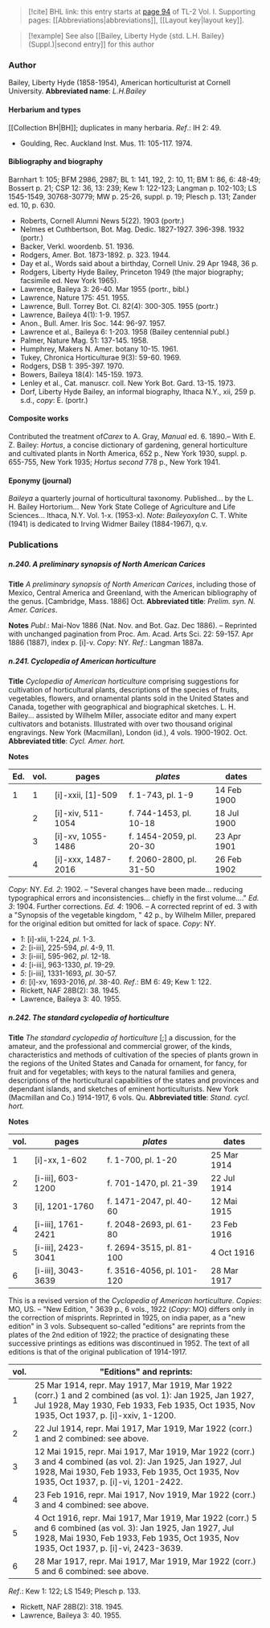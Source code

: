 > [!cite] BHL link: this entry starts at [page 94](https://www.biodiversitylibrary.org/page/33120225) of TL-2 Vol. I.
> Supporting pages: [[Abbreviations|abbreviations]], [[Layout key|layout key]].

> [!example] See also [[Bailey, Liberty Hyde {std. L.H. Bailey} (Suppl.)|second entry]] for this author

### Author

Bailey, Liberty Hyde (1858-1954), American horticulturist at Cornell University. 
**Abbreviated name**: *L.H.Bailey*

#### Herbarium and types

[[Collection BH|BH]]; duplicates in many herbaria.
*Ref*.: IH 2: 49.
- Goulding, Rec. Auckland Inst. Mus. 11: 105-117. 1974.

#### Bibliography and biography

Barnhart 1: 105; BFM 2986, 2987; BL 1: 141, 192, 2: 10, 11; BM 1: 86, 6: 48-49; Bossert p. 21; CSP 12: 36, 13: 239; Kew 1: 122-123; Langman p. 102-103; LS 1545-1549, 30768-30779; MW p. 25-26, suppl. p. 19; Plesch p. 131; Zander ed. 10, p. 630.
- Roberts, Cornell Alumni News 5(22). 1903 (portr.)
- Nelmes et Cuthbertson, Bot. Mag. Dedic. 1827-1927. 396-398. 1932 (portr.)
- Backer, Verkl. woordenb. 51. 1936.
- Rodgers, Amer. Bot. 1873-1892. p. 323. 1944.
- Day et al., Words said about a birthday, Cornell Univ. 29 Apr 1948, 36 p.
- Rodgers, Liberty Hyde Bailey, Princeton 1949 (the major biography; facsimile ed. New York 1965).
- Lawrence, Baileya 3: 26-40. Mar 1955 (portr., bibl.)
- Lawrence, Nature 175: 451. 1955.
- Lawrence, Bull. Torrey Bot. Cl. 82(4): 300-305. 1955 (portr.)
- Lawrence, Baileya 4(1): 1-9. 1957.
- Anon., Bull. Amer. Iris Soc. 144: 96-97. 1957.
- Lawrence et al., Baileya 6: 1-203. 1958 (Bailey centennial publ.)
- Palmer, Nature Mag. 51: 137-145. 1958.
- Humphrey, Makers N. Amer. botany 10-15. 1961.
- Tukey, Chronica Horticulturae 9(3): 59-60. 1969.
- Rodgers, DSB 1: 395-397. 1970.
- Bowers, Baileya 18(4): 145-159. 1973.
- Lenley et al., Cat. manuscr. coll. New York Bot. Gard. 13-15. 1973.
- Dorf, Liberty Hyde Bailey, an informal biography, Ithaca N.Y., xii, 259 p. s.d., *copy*: E. (portr.)

#### Composite works

Contributed the treatment of*Carex* to A. Gray, *Manual* ed. 6. 1890.– With E. Z. Bailey: *Hortus*, a concise dictionary of gardening, general horticulture and cultivated plants in North America, 652 p., New York 1930, suppl. p. 655-755, New York 1935; *Hortus second* 778 p., New York 1941.

#### Eponymy (journal)

*Baileya* a quarterly journal of horticultural taxonomy. Published... by the L. H. Bailey Hortorium... New York State College of Agriculture and Life Sciences... Ithaca, N.Y. Vol. 1-x. (1953-x).
*Note*: *Baileyoxylon* C. T. White (1941) is dedicated to Irving Widmer Bailey (1884-1967), q.v.

### Publications

##### n.240. A preliminary synopsis of North American Carices

**Title**
*A preliminary synopsis of North American Carices*, including those of Mexico, Central America and Greenland, with the American bibliography of the genus. \[Cambridge, Mass. 1886\] Oct.
**Abbreviated title**: *Prelim. syn. N. Amer. Carices*.

**Notes**
*Publ*.: Mai-Nov 1886 (Nat. Nov. and Bot. Gaz. Dec 1886). – Reprinted with unchanged pagination from Proc. Am. Acad. Arts Sci. 22: 59-157. Apr 1886 (1887), index p. \[i\]-v.
*Copy*: NY.
*Ref*.: Langman 1887a.

##### n.241. Cyclopedia of American horticulture

**Title**
*Cyclopedia of American horticulture* comprising suggestions for cultivation of horticultural plants, descriptions of the species of fruits, vegetables, flowers, and ornamental plants sold in the United States and Canada, together with geographical and biographical sketches. L. H. Bailey... assisted by Wilhelm Miller, associate editor and many expert cultivators and botanists. Illustrated with over two thousand original engravings. New York (Macmillan), London (id.), 4 vols. 1900-1902. Oct.
**Abbreviated title**: *Cycl. Amer. hort.*

**Notes**

|Ed.	|vol.	|pages	|*plates*	|dates|
|---	|---	|---	|---	|---	|
|1	|1	|\[i\]-xxii, \[1\]-509	|f. 1-743, pl. 1-9	|14 Feb 1900|
|	|2	|\[i\]-xiv, 511-1054	|f. 744-1453, pl. 10-18	|18 Jul 1900|
|	|3	|\[i\]-xv, 1055-1486	|f. 1454-2059, pl. 20-30	|23 Apr 1901|
|	|4	|\[i\]-xxx, 1487-2016	|f. 2060-2800, pl. 31-50	|26 Feb 1902|

*Copy*: NY.
*Ed. 2*: 1902. – "Several changes have been made... reducing typographical errors and inconsistencies... chiefly in the first volume...."
*Ed. 3*: 1904. Further corrections.
*Ed. 4*: 1906. – A corrected reprint of ed. 3 with a "Synopsis of the vegetable kingdom, " 42 p., by Wilhelm Miller, prepared for the original edition but omitted for lack of space. *Copy*: NY.
- *1*: \[i\]-xlii, 1-224, *pl*. 1-3.
- *2*: \[i-iii\], 225-594, *pl*. 4-9, 11.
- *3*: \[i-iii\], 595-962, *pl*. 12-18.
- *4*: \[i-iii\], 963-1330, *pl*. 19-29.
- *5*: \[i-iii\], 1331-1693, *pl*. 30-57.
- *6*: \[i\]-xv, 1693-2016, *pl*. 38-40.
*Ref*.: BM 6: 49; Kew 1: 122.
- Rickett, NAF 28B(2): 38. 1945.
- Lawrence, Baileya 3: 40. 1955.

##### n.242. The standard cyclopedia of horticulture

**Title**
*The standard cyclopedia of horticulture* \[;\] a discussion, for the amateur, and the professional and commercial grower, of the kinds, characteristics and methods of cultivation of the species of plants grown in the regions of the United States and Canada for ornament, for fancy, for fruit and for vegetables; with keys to the natural families and genera, descriptions of the horticultural capabilities of the states and provinces and dependant islands, and sketches of eminent horticulturists. New York (Macmillan and Co.) 1914-1917, 6 vols. Qu.
**Abbreviated title**: *Stand. cycl. hort.*

**Notes**

|vol.	|pages	|*plates*	|dates|
|---	|---	|---	|---	|
|1	|\[i\]-xx, 1-602	|f. 1-700, pl. 1-20	|25 Mar 1914|
|2	|\[i-iii\], 603-1200	|f. 701-1470, pl. 21-39	|22 Jul 1914|
|3	|\[i\], 1201-1760	|f. 1471-2047, pl. 40-60	|12 Mai 1915|
|4	|\[i-iii\], 1761-2421	|f. 2048-2693, pl. 61-80	|23 Feb 1916|
|5	|\[i-iii\], 2423-3041	|f. 2694-3515, pl. 81-100	|4 Oct 1916|
|6	|\[i-iii\], 3043-3639	|f. 3516-4056, pl. 101-120	|28 Mar 1917|

This is a revised version of the *Cyclopedia of American horticulture. Copies*: MO, US. – "New Edition, " 3639 p., 6 vols., 1922 (*Copy*: MO) differs only in the correction of misprints.
Reprinted in 1925, on india paper, as a "new edition" in 3 vols. Subsequent so-called "editions" are reprints from the plates of the 2nd edition of 1922; the practice of designating these successive printings as editions was discontinued in 1952. The text of all editions is that of the original publication of 1914-1917.

|vol.	|"Editions" and reprints:|
|---	|---	|
|1	|25 Mar 1914, repr. May 1917, Mar 1919, Mar 1922 (corr.) 1 and 2 combined (as vol. 1): Jan 1925, Jan 1927, Jul 1928, May 1930, Feb 1933, Feb 1935, Oct 1935, Nov 1935, Oct 1937, p. \[i\]-xxiv, 1-1200.|
|2	|22 Jul 1914, repr. Mai 1917, Mar 1919, Mar 1922 (corr.) 1 and 2 combined: see above.|
|3	|12 Mai 1915, repr. Mai 1917, Mar 1919, Mar 1922 (corr.) 3 and 4 combined (as vol. 2): Jan 1925, Jan 1927, Jul 1928, Mai 1930, Feb 1933, Feb 1935, Oct 1935, Nov 1935, Oct 1937, p. \[i\]-vi, 1201-2422.|
|4	|23 Feb 1916, repr. Mai 1917, Nov 1919, Mar 1922 (corr.) 3 and 4 combined: see above.|
|5	|4 Oct 1916, repr. Mai 1917, Mar 1919, Mar 1922 (corr.) 5 and 6 combined (as vol. 3): Jan 1925, Jan 1927, Jul 1928, Mai 1930, Feb 1933, Feb 1935, Oct 1935, Nov 1935, Oct 1937, p. \[i\]-vi, 2423-3639.
|6	|28 Mar 1917, repr. Mai 1917, Mar 1919, Mar 1922 (corr.) 5 and 6 combined: see above.|

*Ref*.: Kew 1: 122; LS 1549; Plesch p. 133.
- Rickett, NAF 28B(2): 318. 1945.
- Lawrence, Baileya 3: 40. 1955.

